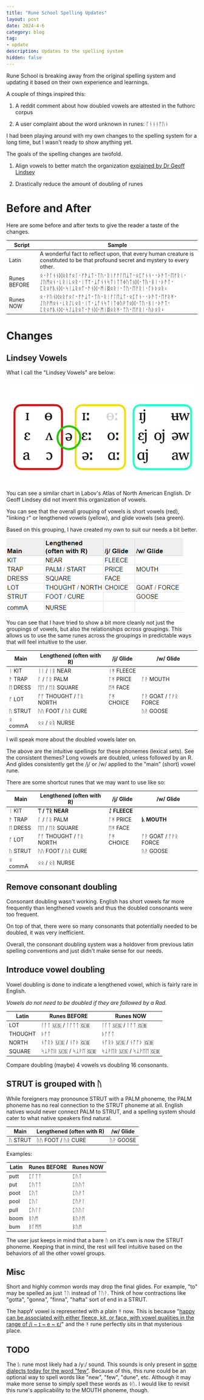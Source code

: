 ```yaml
---
title: "Rune School Spelling Updates"
layout: post
date: 2024-4-6
category: blog
tag:
- update
description: Updates to the spelling system
hidden: false
---
```


Rune School is breaking away from the original spelling system and updating it based on their own experience and learnings.

A couple of things inspired this:

1. A reddit comment about how doubled vowels are attested in the futhorc corpus

2. A user complaint about the word unknown in runes: ᚪᚾᚾᚾᚩᚢᚾ

I had been playing around with my own changes to the spelling system for a long time, but I wasn't ready to show anything yet.

The goals of the spelling changes are twofold.

1. Align vowels to better match the organization [explained by Dr Geoff Lindsey](https://www.youtube.com/watch?v=gtnlGH055TA)

2. Drastically reduce the amount of doubling of runes

# Before and After

Here are some before and after texts to give the reader a taste of the changes.

| Script | Sample |
| --- | --- |
| Latin | A wonderful fact to reflect upon, that every human creature is constituted to be that profound secret and mystery to every other. |
| Runes BEFORE | ᛟ᛫​ᚹᚪᚾ‍ᚾᛞᛟᚱᚠᛟᛚ᛫​ᚠᚫᛣᛏ᛫​ᛏᚢ᛫​ᚱᛁᚠᚠᛚᛖᛣᛏ᛫​ᛟᛈᚩᚾ‍ᚾ᛫᛫​ᚦᚫᛏ᛫​ᛖᚠᚱᛁ᛫​ᛇᚢᛗᛟᚾ᛫​ᚳᚱᛁᚳᛟᚱ᛫​ᛁᛉ‍ᛉ᛫​ᛣᚩᚾ‍ᚾᛋᛏᛁᛏᛏᛄᚢᛏᛟᛞ᛫​ᛏᚢ᛫​ᛒᛁ᛫​ᚦᚫᛏ᛫​ᛈᚱᛟᚠᚣᚾᛞ᛫​ᛋᛁᛣᚱᛟᛏ᛫​ᚫᚾᛞ᛫​ᛗᛁᛥᛟᚱᛁ᛫​ᛏᚢ᛫​ᛖᚠᚱᛁ᛫​ᚪᚦᚦᛟᚱ᛬​ |
| Runes NOW | ᛟ᛫​ᚹᚢᚾᛞᛟᚱᚠᛟᛚ᛫​ᚠᚫᛣᛏ᛫​ᛏᚢ᛫​ᚱᛁᚠᛚᛖᛣᛏ᛫​ᛟᛈᚩᚾ᛫᛫​ᚦᚫᛏ᛫​ᛖᚠᚱᛡ᛫​ᛇᚢᚹᛗᛟᚾ᛫​ᚳᚱᛇᚳᛟᚱ᛫​ᛁᛉ᛫​ᛣᚩᚾᛋᛏᛁᛏᛄᚢᚹᛏᛟᛞ᛫​ᛏᚢ᛫​ᛒᛁ᛫​ᚦᚫᛏ᛫​ᛈᚱᛟᚠᚣᚾᛞ᛫​ᛋᛇᛣᚱᛟᛏ᛫​ᚫᚾᛞ᛫​ᛗᛁᛥᛟᚱᛡ᛫​ᛏᚢ᛫​ᛖᚠᚱᛁ᛫​ᚢᚦᛟᚱ᛬​ |

# Changes

## Lindsey Vowels

What I call the "Lindsey Vowels" are below:

![](/assets/images/LindseyVowels.png)

You can see a similar chart in Labov's Atlas of North American English. Dr Geoff Lindsey did not invent this organization of vowels.

You can see that the overall grouping of vowels is short vowels (red), "linking r" or lengthened vowels (yellow), and glide vowels (sea green).

Based on this grouping, I have created my own to suit our needs a bit better.

![](/assets/images/RuneSchoolVowelChart.png)

You can see that I have tried to show a bit more cleanly not just the groupings of vowels, but also the relationships *across* groupings. This allows us to use the same runes across the groupings in predictable ways that will feel intuitive to the user.

| Main    | Lengthened (often with R) | /j/ Glide | /w/ Glide |
| ------- | ------------------------- | --------- | --------- |
| ᛁ KIT   | ᛁᛁ / ᛁᚱ NEAR                    | ᛁᛡ FLEECE |           |
| ᚫ TRAP      | ᚪ / ᚪᚱ PALM           | ᚪᛡ PRICE  | ᚪᚹ MOUTH  |
| ᛖ DRESS | ᛖᛖ / ᛖᚱ SQUARE                  | ᛖᛡ FACE   |           |
| ᚩ LOT   | ᚩᚩ THOUGHT / ᚩᚱ NORTH        | ᚩᛡ CHOICE | ᚩᚹ GOAT / ᚩᚹᚱ FORCE  |
| ᚢ STRUT | ᚢᚢ FOOT / ᚢᚱ CURE        |           | ᚢᚹ GOOSE  |
| ᛟ commA | ᛟᛟ / ᛟᚱ NURSE                  |           |

I will speak more about the doubled vowels later on.

The above are the intuitive spellings for these phonemes (lexical sets). See the consistent themes? Long vowels are doubled, unless followed by an R. And glides consistently get the /j/ or /w/ applied to the "main" (short) vowel rune.

There are some shortcut runes that we may want to use like so:

| Main    | Lengthened (often with R) | /j/ Glide | /w/ Glide |
| ------- | ------------------------- | --------- | --------- |
| ᛁ KIT   | **ᛠ / ᛠᚱ NEAR**                    | **ᛇ FLEECE** |           |
| ᚫ TRAP     | ᚪ / ᚪᚱ PALM           | ᚪᛡ PRICE  | **ᚣ MOUTH**  |
| ᛖ DRESS | ᛖᛖ / ᛖᚱ SQUARE                  | ᛖᛡ FACE   |           |
| ᚩ LOT   | ᚩᚩ THOUGHT / ᚩᚱ NORTH        | ᚩᛡ CHOICE | ᚩᚹ GOAT / ᚩᚹᚱ FORCE  |
| ᚢ STRUT | ᚢᚢ FOOT / ᚢᚱ CURE        |           | ᚢᚹ GOOSE  |
| ᛟ commA | ᛟᛟ / ᛟᚱ NURSE                  |           |

## Remove consonant doubling

Consonant doubling wasn't working. English has short vowels far more frequently than lengthened vowels and thus the doubled consonants were too frequent.

On top of that, there were so many consonants that potentially needed to be doubled, it was very inefficient.

Overall, the consonant doubling system was a holdover from previous latin spelling conventions and just didn't make sense for our needs.

## Introduce vowel doubling

Vowel doubling is done to indicate a lengthened vowel, which is fairly rare in English. 

*Vowels do not need to be doubled if they are followed by a Rad.*

| Latin | Runes BEFORE | Runes NOW |
| --- | --- | --- |
| LOT | ᛚᚪᛏ 🇺🇸 / ᛚᚩᛏᛏ 🇬🇧  | ᛚᚪᛏ 🇺🇸 / ᛚᚩᛏ 🇬🇧   |
| THOUGHT | ᚦᚩᛏ | ᚦᚩᚩᛏ |
| NORTH | ᚾᚩᚱᚦ 🇺🇸 / ᚾᚩᚦ 🇬🇧 | ᚾᚩᚱᚦ 🇺🇸 / ᚾᚩᚩᚦ 🇬🇧|
| SQUARE | ᛋᛣᚹᛖᚱ 🇺🇸 / ᛋᛣᚹᛖ 🇬🇧 | ᛋᛣᚹᛖᚱ 🇺🇸 / ᛋᛣᚹᛖᛖ 🇬🇧 |

Compare doubling (maybe) 4 vowels vs doubling 16 consonants.

## STRUT is grouped with ᚢ

While foreigners may pronounce STRUT with a PALM phoneme, the PALM phoneme has no real connection to the STRUT phoneme at all. English natives would never connect PALM to STRUT, and a spelling system should cater to what native speakers find natural.

| Main    | Lengthened (often with R) | /w/ Glide |
| ------- | ------------------------- | --------- |
| ᚢ STRUT | ᚢᚢ FOOT / ᚢᚱ CURE        | ᚢᚹ GOOSE  |

Examples:

| Latin | Runes BEFORE | Runes NOW |
| --- | --- | --- |
| putt | ᛈᚪᛏᛏ | ᛈᚢᛏ |
| put | ᛈᚢᛏᛏ  | ᛈᚢᚢᛏ  |
| poot | ᛈᚢᛏ | ᛈᚢᚹᛏ |
| pool | ᛈᚢᛚ | ᛈᚢᚹᛚ |
| pull | ᛈᚢᛚᛚ | ᛈᚢᚢᛚ |
| boom | ᛒᚢᛗ | ᛒᚢᚹᛗ |
| bum | ᛒᚪᛗᛗ | ᛒᚢᛗ |

The user just keeps in mind that a bare ᚢ on it's own is now the STRUT phoneme. Keeping that in mind, the rest will feel intuitive based on the behaviors of all the other vowel groups.

## Misc

Short and highly common words may drop the final glides. For example, "to" may be spelled as just ᛏᚢ instead of ᛏᚢᚹ. Think of how contractions like "gotta", "gonna", "finna", "hafta" sort of end in a STRUT.

The happY vowel is represented with a plain ᛡ now. This is because "[happy can be associated with either fleece, kit, or face, with vowel qualities in the range of /i ~ ɪ ~ e ~ ɛ/](https://ecampusontario.pressbooks.pub/lexicalsets/chapter/25-happy-lexical-set/)" and the ᛡ rune perfectly sits in that mysterious place.



## TODO 

The ᚣ rune most likely had a /y:/ sound. This sounds is only present in [some dialects today for the word "few"](https://en.wikipedia.org/wiki/Close_front_rounded_vowel#Occurrence). Because of this, this rune could be an optional way to spell words like "new", "few", "dune", etc. Although it may make more sense to simply spell these words as ᛄᚢ. I would like to revisit this rune's applicability to the MOUTH phoneme, though.